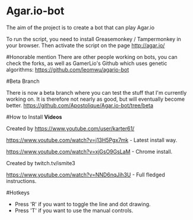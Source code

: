 # Agar.io-bot
The aim of the project is to create a bot that can play Agar.io

To run the script, you need to install Greasemonkey / Tampermonkey in your browser. Then activate the script on the page http://agar.io/

#Honorable mention
There are other people working on bots, you can check the forks, as well as GamerLio's Github which uses genetic algorithms: https://github.com/leomwu/agario-bot

#Beta Branch

There is now a beta branch where you can test the stuff that I'm currently working on. It is therefore not nearly as good, but will eventually become better. https://github.com/Apostolique/Agar.io-bot/tree/beta

#How to Install
**Videos**

Created by https://www.youtube.com/user/karter61/

https://www.youtube.com/watch?v=j13H5Pgx7mk - Latest install way.

https://www.youtube.com/watch?v=xjGsO9GsLaM - Chrome install.

Created by twitch.tv/ismite3

https://www.youtube.com/watch?v=NND6nqJih3U - Full fledged instructions.

#Hotkeys

* Press 'R' if you want to toggle the line and dot drawing.
* Press 'T' if you want to use the manual controls.
